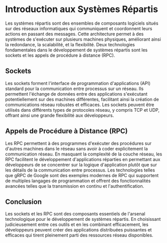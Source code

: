 # Introduction aux Systèmes Répartis

Les systèmes répartis sont des ensembles de composants logiciels situés sur des réseaux informatiques qui communiquent et coordonnent leurs actions en passant des messages. Cette architecture permet à des systèmes de s'exécuter sur plusieurs machines physiques, améliorant ainsi la redondance, la scalabilité, et la flexibilité. Deux technologies fondamentales dans le développement de systèmes répartis sont les sockets et les appels de procédure à distance (RPC).

## Sockets

Les sockets forment l'interface de programmation d'applications (API) standard pour la communication entre processus sur un réseau. Ils permettent l'échange de données entre des applications s'exécutant potentiellement sur des machines différentes, facilitant ainsi la création de communications réseau robustes et efficaces. Les sockets peuvent être utilisés dans différents types de protocoles réseau, y compris TCP et UDP, offrant ainsi une grande flexibilité aux développeurs.

## Appels de Procédure à Distance (RPC)

Les RPC permettent à des programmes d'exécuter des procédures sur d'autres machines dans le réseau sans avoir à coder explicitement la communication réseau. En masquant la complexité de la couche réseau, les RPC facilitent le développement d'applications réparties en permettant aux développeurs de se concentrer sur la logique d'application plutôt que sur les détails de la communication entre processus. Les technologies telles que gRPC de Google sont des exemples modernes de RPC qui supportent de multiples langages de programmation et offrent des fonctionnalités avancées telles que la transmission en continu et l'authentification.

## Conclusion

Les sockets et les RPC sont des composants essentiels de l'arsenal technologique pour le développement de systèmes répartis. En choisissant judicieusement entre ces outils et en les combinant efficacement, les développeurs peuvent créer des applications distribuées puissantes et efficaces qui tirent pleinement parti des ressources réseau disponibles.

